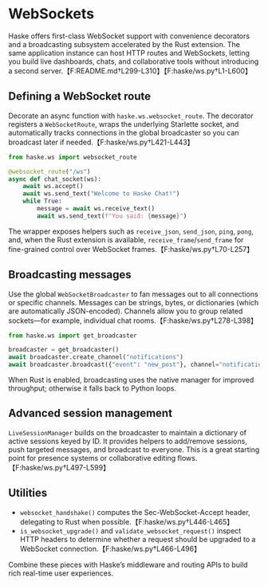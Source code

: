 # WebSockets

Haske offers first-class WebSocket support with convenience decorators and a broadcasting subsystem accelerated by the Rust extension. The same application instance can host HTTP routes and WebSockets, letting you build live dashboards, chats, and collaborative tools without introducing a second server.【F:README.md†L299-L310】【F:haske/ws.py†L1-L600】

## Defining a WebSocket route

Decorate an async function with `haske.ws.websocket_route`. The decorator registers a `WebSocketRoute`, wraps the underlying Starlette socket, and automatically tracks connections in the global broadcaster so you can broadcast later if needed.【F:haske/ws.py†L421-L443】

```python
from haske.ws import websocket_route

@websocket_route("/ws")
async def chat_socket(ws):
    await ws.accept()
    await ws.send_text("Welcome to Haske Chat!")
    while True:
        message = await ws.receive_text()
        await ws.send_text(f"You said: {message}")
```

The wrapper exposes helpers such as `receive_json`, `send_json`, `ping`, `pong`, and, when the Rust extension is available, `receive_frame`/`send_frame` for fine-grained control over WebSocket frames.【F:haske/ws.py†L70-L257】

## Broadcasting messages

Use the global `WebSocketBroadcaster` to fan messages out to all connections or specific channels. Messages can be strings, bytes, or dictionaries (which are automatically JSON-encoded). Channels allow you to group related sockets—for example, individual chat rooms.【F:haske/ws.py†L278-L398】

```python
from haske.ws import get_broadcaster

broadcaster = get_broadcaster()
await broadcaster.create_channel("notifications")
await broadcaster.broadcast({"event": "new_post"}, channel="notifications")
```

When Rust is enabled, broadcasting uses the native manager for improved throughput; otherwise it falls back to Python loops.

## Advanced session management

`LiveSessionManager` builds on the broadcaster to maintain a dictionary of active sessions keyed by ID. It provides helpers to add/remove sessions, push targeted messages, and broadcast to everyone. This is a great starting point for presence systems or collaborative editing flows.【F:haske/ws.py†L497-L599】

## Utilities

- `websocket_handshake()` computes the Sec-WebSocket-Accept header, delegating to Rust when possible.【F:haske/ws.py†L446-L465】
- `is_websocket_upgrade()` and `validate_websocket_request()` inspect HTTP headers to determine whether a request should be upgraded to a WebSocket connection.【F:haske/ws.py†L466-L496】

Combine these pieces with Haske’s middleware and routing APIs to build rich real-time user experiences.
